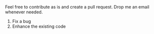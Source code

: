 Feel free to contribute as is and create a pull request. Drop me an email whenever needed.

1. Fix a bug
2. Enhance the existing code
